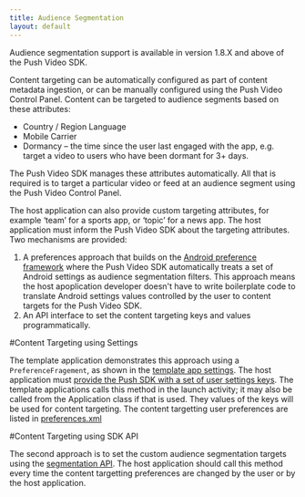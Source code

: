 ```yaml
---
title: Audience Segmentation
layout: default 
---
```


Audience segmentation support is available in version 1.8.X and above of the Push Video SDK.

Content targeting can be automatically configured as part of content metadata ingestion, or can be manually configured using the Push Video Control Panel.
Content can be targeted to audience segments based on these attributes: 

 * Country / Region Language
 * Mobile Carrier
 * Dormancy – the time since the user last engaged with the app, e.g. target a video to users who have been dormant for 3+ days.

The Push Video SDK manages these attributes automatically. All that is required is to target a particular video or feed at an audience segment using the Push Video Control Panel.


The host application can also provide custom targeting attributes, for example ‘team’ for a sports app, or ‘topic’ for a news app. The host application must inform the Push Video SDK about the targeting attributes. Two mechanisms are provided:
 
 1. A preferences approach that builds on the <a href="http://developer.android.com/intl/zh-cn/guide/topics/ui/settings.html" target="_blank">Android preference framework</a> where the Push Video SDK automatically treats a set of Android settings as audience segmentation filters. This approach means the host apoplication developer doesn't have to write boilerplate code to translate Android settings values controlled by the user to content targets for the Push Video SDK.
 1. An API interface to set the content targeting keys and values programmatically. 


#Content Targeting using Settings

The template application demonstrates this approach using a `PreferenceFragement`, as shown in the <a href="https://github.com/incoming-inc/android-template-app/blob/master/pvn-template-app/src/main/java/com/incoming/example/incomingpvntemplate/PVNTemplateSettings.java" target="_blank">template app settings</a>. The host application must <a href="apidocs/com/incoming/pvnsdk/PushVideo.html#configureAudienceSegmentationKeys-java.util.Set-" target="_blank">provide the Push SDK with a set of user settings keys</a>. The template applications calls this method in the launch activity; it may also be called from the Application class if that is used. They values of the keys will be used for content targeting. The content targetting user preferences are listed in <a href="https://github.com/incoming-inc/android-template-app/blob/master/pvn-template-app/res/xml/preferences.xml" target="_blank">preferences.xml</a>

#Content Targeting using SDK API

The second approach is to set the custom audience segmentation targets using the <a href="apidocs/com/incoming/pvnsdk/DataAccessService.html#setContentTargets-java.util.Map-" target="_blank">segmentation API</a>. The host application should call this method every time the content targetting preferences are changed by the user or by the host application.

